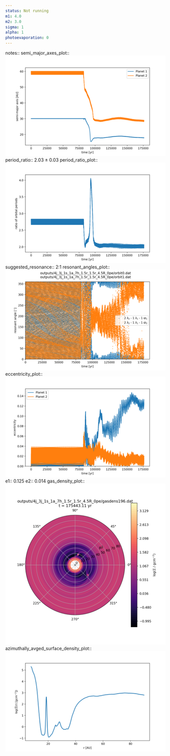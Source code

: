 ```yaml
---
status: Not running
m1: 4.0
m2: 3.0
sigma: 1
alpha: 1
photoevaporation: 0
---
```


notes::
semi_major_axes_plot:: ![semi_major_axes_4j_3j_1s_1a_7h_1.5r_1.5r_4.5R_0pe.png](plots/semi_major_axes/semi_major_axes_4j_3j_1s_1a_7h_1.5r_1.5r_4.5R_0pe.png)
period_ratio:: 2.03 ± 0.03
period_ratio_plot:: ![period_ratio_4j_3j_1s_1a_7h_1.5r_1.5r_4.5R_0pe.png](plots/period_ratio/period_ratio_4j_3j_1s_1a_7h_1.5r_1.5r_4.5R_0pe.png)
suggested_resonance:: 2:1
resonant_angles_plot:: ![resonant_angles_4j_3j_1s_1a_7h_1.5r_1.5r_4.5R_0pe.png](plots/resonant_angles/resonant_angles_4j_3j_1s_1a_7h_1.5r_1.5r_4.5R_0pe.png)
eccentricity_plot:: ![eccentricity_4j_3j_1s_1a_7h_1.5r_1.5r_4.5R_0pe.png](plots/eccentricity/eccentricity_4j_3j_1s_1a_7h_1.5r_1.5r_4.5R_0pe.png)
e1:: 0.125
e2:: 0.014
gas_density_plot:: ![gas_density_4j_3j_1s_1a_7h_1.5r_1.5r_4.5R_0pe.png](plots/gas_density/gas_density_4j_3j_1s_1a_7h_1.5r_1.5r_4.5R_0pe.png)
azimuthally_avged_surface_density_plot:: ![azimuthally_avged_surface_density_4j_3j_1s_1a_7h_1.5r_1.5r_4.5R_0pe.png](plots/azimuthally_avged_surface_density/azimuthally_avged_surface_density_4j_3j_1s_1a_7h_1.5r_1.5r_4.5R_0pe.png)
